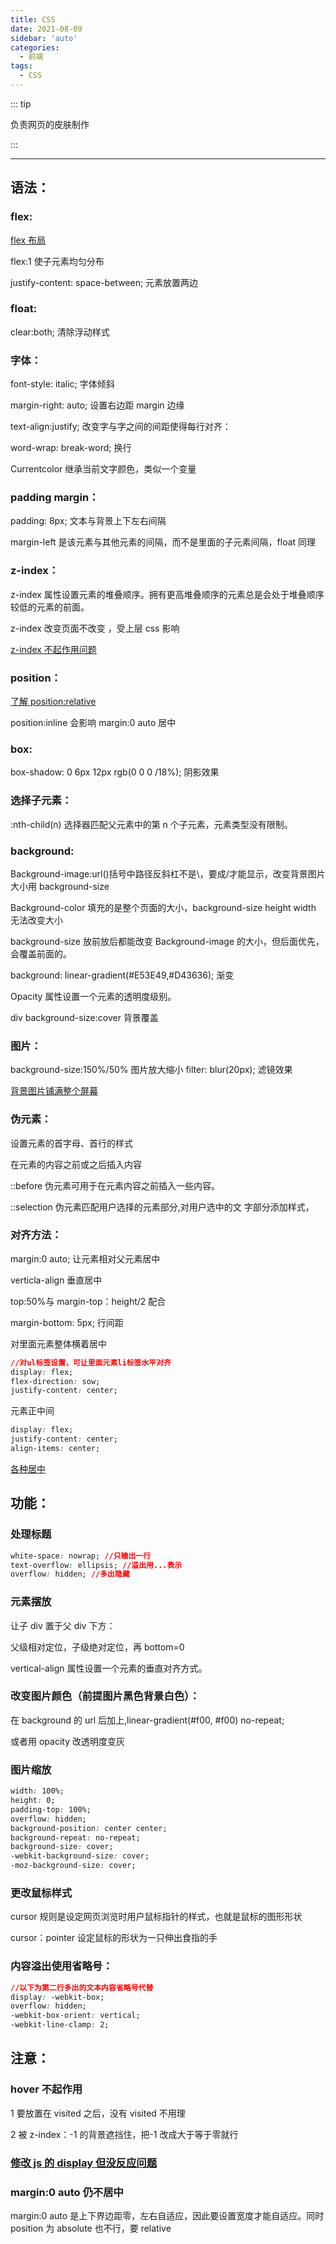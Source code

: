 ```yaml
---
title: CSS
date: 2021-08-09
sidebar: 'auto'
categories:
  - 前端
tags:
  - CSS
---
```


::: tip

负责网页的皮肤制作

:::

<!-- more -->

---

## 语法：

### flex:

[flex 布局](https://www.ruanyifeng.com/blog/2015/07/flex-grammar.html)

flex:1 使子元素均匀分布

justify-content: space-between; 元素放置两边

### float:

clear:both; 清除浮动样式

### 字体：

font-style: italic; 字体倾斜

margin-right: auto; 设置右边距 margin 边缘

text-align:justify; 改变字与字之间的间距使得每行对齐：

word-wrap: break-word; 换行

Currentcolor 继承当前文字颜色，类似一个变量

### padding margin：

padding: 8px; 文本与背景上下左右间隔

margin-left 是该元素与其他元素的间隔，而不是里面的子元素间隔，float 同理

### z-index：

z-index 属性设置元素的堆叠顺序。拥有更高堆叠顺序的元素总是会处于堆叠顺序较低的元素的前面。

z-index 改变页面不改变 ，受上层 css 影响

[z-index 不起作用问题](https://blog.csdn.net/apple_01150525/article/details/76546367)

### position：

[了解 position:relative](https://www.cnblogs.com/chinafine/articles/1765967.html)

position:inline 会影响 margin:0 auto 居中

### box:

box-shadow: 0 6px 12px rgb(0 0 0 /18%); 阴影效果

### 选择子元素：

:nth-child(n) 选择器匹配父元素中的第 n 个子元素，元素类型没有限制。

### background:

Background-image:url()括号中路径反斜杠不是\，要成/才能显示，改变背景图片大小用 background-size

Background-color 填充的是整个页面的大小，background-size height width 无法改变大小

background-size 放前放后都能改变 Background-image 的大小，但后面优先，会覆盖前面的。

background: linear-gradient(#E53E49,#D43636); 渐变

Opacity 属性设置一个元素的透明度级别。

div background-size:cover 背景覆盖

### 图片：

background-size:150%/50% 图片放大缩小
filter: blur(20px); 滤镜效果

[背景图片铺满整个屏幕](https://blog.csdn.net/julystroy/article/details/96493615)

### 伪元素：

设置元素的首字母、首行的样式

在元素的内容之前或之后插入内容

::before 伪元素可用于在元素内容之前插入一些内容。

::selection 伪元素匹配用户选择的元素部分,对用户选中的文 字部分添加样式，

### 对齐方法：

margin:0 auto; 让元素相对父元素居中

verticla-align 垂直居中

top:50%与 margin-top：height/2 配合

margin-bottom: 5px; 行间距

对里面元素整体横着居中

```css
//对ul标签设置，可让里面元素li标签水平对齐
display: flex;
flex-direction: sow;
justify-content: center;
```

元素正中间

```css
display: flex;
justify-content: center;
align-items: center;
```

[各种居中](https://blog.csdn.net/julystroy/article/details/96493615)

## 功能：

### 处理标题

```css
white-space: nowrap; //只输出一行
text-overflow: ellipsis; //溢出用...表示
overflow: hidden; //多出隐藏
```

### 元素摆放

让子 div 置于父 div 下方：

父级相对定位，子级绝对定位，再 bottom=0

vertical-align 属性设置一个元素的垂直对齐方式。

### 改变图片颜色（前提图片黑色背景白色）：

在 background 的 url 后加上,linear-gradient(#f00, #f00) no-repeat;

或者用 opacity 改透明度变灰

### 图片缩放

```css
width: 100%;
height: 0;
padding-top: 100%;
overflow: hidden;
background-position: center center;
background-repeat: no-repeat;
background-size: cover;
-webkit-background-size: cover;
-moz-background-size: cover;
```

### 更改鼠标样式

cursor 规则是设定网页浏览时用户鼠标指针的样式，也就是鼠标的图形形状

cursor：pointer 设定鼠标的形状为一只伸出食指的手

### 内容溢出使用省略号：

```css
//以下为第二行多出的文本内容省略号代替
display: -webkit-box;
overflow: hidden;
-webkit-box-orient: vertical;
-webkit-line-clamp: 2;
```

## 注意：

### hover 不起作用

1 要放置在 visited 之后，没有 visited 不用理

2 被 z-index：-1 的背景遮挡住，把-1 改成大于等于零就行

### [修改 js 的 display 但没反应问题](https://blog.csdn.net/julystroy/article/details/96493615)

### margin:0 auto 仍不居中

margin:0 auto 是上下界边距零，左右自适应，因此要设置宽度才能自适应。同时 position 为 absolute 也不行，要 relative
